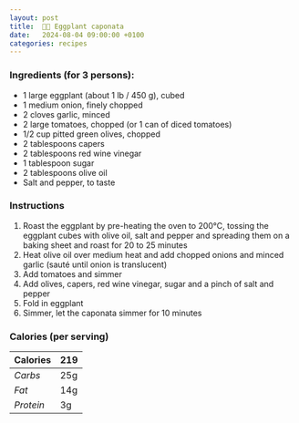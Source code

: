```yaml
---
layout: post
title:  👨‍🍳 Eggplant caponata
date:   2024-08-04 09:00:00 +0100
categories: recipes
---
```


### Ingredients (for 3 persons):

- 1 large eggplant (about 1 lb / 450 g), cubed
- 1 medium onion, finely chopped
- 2 cloves garlic, minced
- 2 large tomatoes, chopped (or 1 can of diced tomatoes)
- 1/2 cup pitted green olives, chopped
- 2 tablespoons capers
- 2 tablespoons red wine vinegar
- 1 tablespoon sugar
- 2 tablespoons olive oil
- Salt and pepper, to taste

### Instructions

1. Roast the eggplant by pre-heating the oven to 200°C, tossing the eggplant cubes with olive oil, salt and pepper and spreading them on a baking sheet and roast for 20 to 25 minutes
2. Heat olive oil over medium heat and add chopped onions and minced garlic (sauté until onion is translucent)
3. Add tomatoes and simmer
4. Add olives, capers, red wine vinegar, sugar and a pinch of salt and pepper
5. Fold in eggplant
6. Simmer, let the caponata simmer for 10 minutes

### Calories (per serving)

| **Calories** | 219 |
| ----------- | ----------- |
| *Carbs* | 25g |
| *Fat* | 14g |
| *Protein* | 3g |